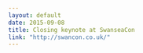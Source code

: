 ```yaml
---
layout: default
date: 2015-09-08
title: Closing keynote at SwanseaCon
link: "http://swancon.co.uk/"
---
```

